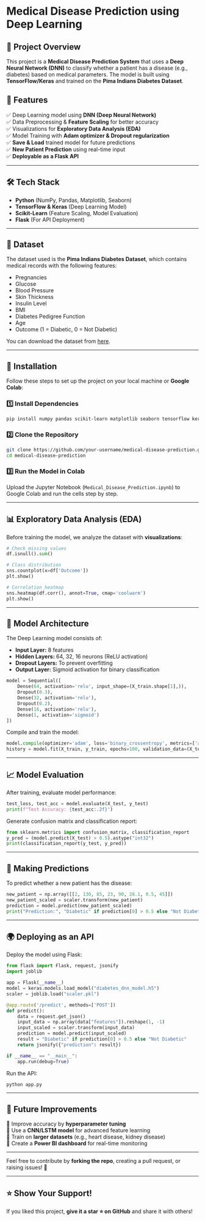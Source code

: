# Medical Disease Prediction using Deep Learning

## 📌 Project Overview
This project is a **Medical Disease Prediction System** that uses a **Deep Neural Network (DNN)** to classify whether a patient has a disease (e.g., diabetes) based on medical parameters. The model is built using **TensorFlow/Keras** and trained on the **Pima Indians Diabetes Dataset**.

## 🚀 Features
✅ Deep Learning model using **DNN (Deep Neural Network)**  
✅ Data Preprocessing & **Feature Scaling** for better accuracy  
✅ Visualizations for **Exploratory Data Analysis (EDA)**  
✅ Model Training with **Adam optimizer & Dropout regularization**  
✅ **Save & Load** trained model for future predictions  
✅ **New Patient Prediction** using real-time input  
✅ **Deployable as a Flask API**  

---

## 🛠️ Tech Stack
- **Python** (NumPy, Pandas, Matplotlib, Seaborn)
- **TensorFlow & Keras** (Deep Learning Model)
- **Scikit-Learn** (Feature Scaling, Model Evaluation)
- **Flask** (For API Deployment)

---

## 📂 Dataset
The dataset used is the **Pima Indians Diabetes Dataset**, which contains medical records with the following features:
- Pregnancies
- Glucose
- Blood Pressure
- Skin Thickness
- Insulin Level
- BMI
- Diabetes Pedigree Function
- Age
- Outcome (1 = Diabetic, 0 = Not Diabetic)

You can download the dataset from [here](https://raw.githubusercontent.com/jbrownlee/Datasets/master/pima-indians-diabetes.data.csv).

---

## 🔧 Installation
Follow these steps to set up the project on your local machine or **Google Colab**:

### 1️⃣ Install Dependencies
```bash
pip install numpy pandas scikit-learn matplotlib seaborn tensorflow keras flask
```

### 2️⃣ Clone the Repository
```bash
git clone https://github.com/your-username/medical-disease-prediction.git
cd medical-disease-prediction
```

### 3️⃣ Run the Model in Colab
Upload the Jupyter Notebook (`Medical_Disease_Prediction.ipynb`) to Google Colab and run the cells step by step.

---

## 📊 Exploratory Data Analysis (EDA)
Before training the model, we analyze the dataset with **visualizations**:
```python
# Check missing values
df.isnull().sum()

# Class distribution
sns.countplot(x=df['Outcome'])
plt.show()

# Correlation heatmap
sns.heatmap(df.corr(), annot=True, cmap='coolwarm')
plt.show()
```

---

## 🎯 Model Architecture
The Deep Learning model consists of:
- **Input Layer:** 8 features
- **Hidden Layers:** 64, 32, 16 neurons (ReLU activation)
- **Dropout Layers:** To prevent overfitting
- **Output Layer:** Sigmoid activation for binary classification

```python
model = Sequential([
    Dense(64, activation='relu', input_shape=(X_train.shape[1],)),
    Dropout(0.3),
    Dense(32, activation='relu'),
    Dropout(0.2),
    Dense(16, activation='relu'),
    Dense(1, activation='sigmoid')
])
```

Compile and train the model:
```python
model.compile(optimizer='adam', loss='binary_crossentropy', metrics=['accuracy'])
history = model.fit(X_train, y_train, epochs=100, validation_data=(X_test, y_test), batch_size=32)
```

---

## 📈 Model Evaluation
After training, evaluate model performance:
```python
test_loss, test_acc = model.evaluate(X_test, y_test)
print(f"Test Accuracy: {test_acc:.2f}")
```
Generate confusion matrix and classification report:
```python
from sklearn.metrics import confusion_matrix, classification_report
y_pred = (model.predict(X_test) > 0.5).astype("int32")
print(classification_report(y_test, y_pred))
```

---

## 🔮 Making Predictions
To predict whether a new patient has the disease:
```python
new_patient = np.array([[2, 130, 85, 23, 90, 28.1, 0.5, 45]])
new_patient_scaled = scaler.transform(new_patient)
prediction = model.predict(new_patient_scaled)
print("Prediction:", "Diabetic" if prediction[0] > 0.5 else "Not Diabetic")
```

---

## 🌍 Deploying as an API
Deploy the model using Flask:
```python
from flask import Flask, request, jsonify
import joblib

app = Flask(__name__)
model = keras.models.load_model("diabetes_dnn_model.h5")
scaler = joblib.load("scaler.pkl")

@app.route('/predict', methods=['POST'])
def predict():
    data = request.get_json()
    input_data = np.array(data["features"]).reshape(1, -1)
    input_scaled = scaler.transform(input_data)
    prediction = model.predict(input_scaled)
    result = "Diabetic" if prediction[0] > 0.5 else "Not Diabetic"
    return jsonify({"prediction": result})

if __name__ == "__main__":
    app.run(debug=True)
```
Run the API:
```bash
python app.py
```

---

## 🎯 Future Improvements
🔹 Improve accuracy by **hyperparameter tuning**  
🔹 Use a **CNN/LSTM model** for advanced feature learning  
🔹 Train on **larger datasets** (e.g., heart disease, kidney disease)  
🔹 Create a **Power BI dashboard** for real-time monitoring  

---

Feel free to contribute by **forking the repo**, creating a pull request, or raising issues! 🚀

---

## ⭐ Show Your Support!
If you liked this project, **give it a star ⭐ on GitHub** and share it with others!

